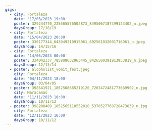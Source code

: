 ```yaml
---
gigs:
  - city: Fortaleza
    date: '17/03/2023 19:00'
    poster: 329244770_225665576502873_8495067187399123402_n.jpeg
    daysGroup: 17/18/19
  - city: Fortaleza
    date: '15/04/2023 20:00'
    poster: 330177344_643049210915061_692561032001716961_n.jpeg
    daysGroup: 14/15/16
  - city: Fortaleza
    date: '14/05/2023 00:00'
    poster: 334042337_785908632963445_8426500391913953819_n.jpeg
    daysGroup: 12/13/14
  - poster: alcoholist_vomit_fest.jpeg
    city: Fortaleza
    date: '04/11/2023 18:00'
    daysGroup: 03/04/05
  - poster: 398541921_1852568685219120_7203472481773669902_n.jpg
    city: Maracanaú
    date: '11/11/2023 18:00'
    daysGroup: 10/11/12
  - poster: 398208409_1852565118552810_5370527760728473839_n.jpg
    city: Fortaleza
    date: '12/11/2023 16:00'
    daysGroup: 10/11/12
---
```


